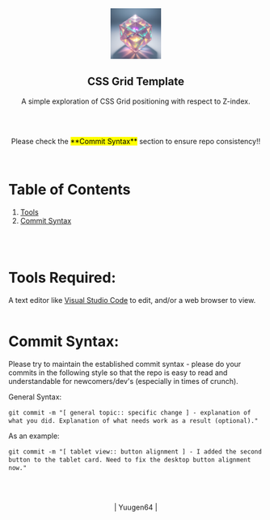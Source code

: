 <!-- PROJECT HEADER -->
<div align="center">
  <a href="https://github.com/Yuugen64/">
    <img src="assets/GithubIcon2_512x512.png" alt="Logo" width="100" height="100">
  </a>


  <h2 align="center">CSS Grid Template</h2>
  <p align="center">A simple exploration of CSS Grid positioning with respect to Z-index.</p>

</div>


<br>
<br>

<p align="center">Please check the <mark>**Commit Syntax**</mark> section to ensure repo consistency!!</p>
<br>

# Table of Contents
1. [Tools](#tools-required)
2. [Commit Syntax](#commit-syntax)
<br>
<br>

# Tools Required:
A text editor like [Visual Studio Code](https://code.visualstudio.com/) to edit, and/or a web browser to view.
<br>
<br>

# Commit Syntax:
Please try to maintain the established commit syntax - please do your commits in the following style so that the repo is easy to read and understandable for newcomers/dev's (especially in times of crunch).

General Syntax:
```
git commit -m "[ general topic:: specific change ] - explanation of what you did. Explanation of what needs work as a result (optional)."
```
  
As an example:
```
git commit -m "[ tablet view:: button alignment ] - I added the second button to the tablet card. Need to fix the desktop button alignment now."
```  
<br>
<br>

<p align="center">| Yuugen64 |</p>
